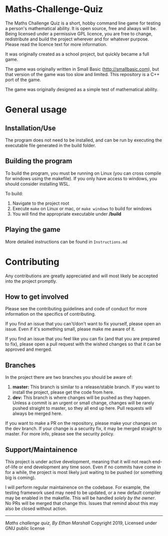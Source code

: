 # Maths-Challenge-Quiz

The Maths Challenge Quiz is a short, hobby command line game for testing a person's mathematical ability. It is open source, free and always will be. Being licensed under a permissive GPL licence, you are free to change, redistribute and build the project wherever and for whatever purpose. Please read the licence text for more information.

It was originally created as a school project, but quickly became a full game.

The game was originally written in Small Basic (http://smallbasic.com), but that version of the game was too slow and limited. This repository is a C++ port of the game.

The game was originally designed as a simple test of mathematical ability.

# General usage

## Installation/Use

The program does not need to be installed, and can be run by executing the executable file generated in the build folder.

## Building the program

To build the program, you must be running on Linux (you can cross compile for windows using the makefile). If you only have access to windows, you should consider installing WSL.

To build:

1. Navigate to the project root
1. Execute ``make`` on Linux or mac, or ``make windows`` to build for windows
1. You will find the appropriate executable under **/build**

## Playing the game

More detailed instructions can be found in ``Instructions.md``

# Contributing

Any contributions are greatly appreciated and will most likely be accepted into the project promptly.

## How to get involved

Please see the contributing guidelines and code of conduct for more information on the specifics of contributing.

If you find an issue that you can't/don't want to fix yourself, please open an issue. Even if it's something small, please make me aware of it.

If you find an issue that you feel like you can fix (and that you are prepared to fix), please open a pull request with the wished changes so that it can be approved and merged.

## Branches

In the project there are two branches you should be aware of:

1. **master:** This branch is similar to a release/stable branch. If you want to install the project, please get the code from here.
1. **dev:** This branch is where changes will be pushed as they happen. Unless a commit is an urgent or small change, changes will be rarely pushed straight to master, so they all end up here. Pull requests will always be merged here.

If you want to make a PR on the repository, please make your changes on the dev branch. If your change is a security fix, it may be merged straight to master. For more info, please see the security policy.

## Support/Maintainence

This project is under active development, meaning that it will not reach end-of-life or end development any time soon. Even if no commits have come in for a while, the project is most likely just waiting to be pushed (or something big is coming).

I will perform regular maintainence on the codebase. For example, the testing framework used may need to be updated, or a new default compiler may be enabled in the makefile. This will be handled *solely by the owner*. No PRs will be merged that change this. Issues that remind about this may also be closed without action.

<hr>

*Maths challenge quiz, By Ethan Marshall* Copyright 2019, Licensed under GNU public license